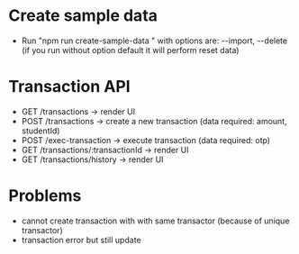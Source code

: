 # Create sample data

- Run "npm run create-sample-data <options>" with options are: --import, --delete (if you run without option default it will perform reset data)

# Transaction API

- GET /transactions -> render UI
- POST /transactions -> create a new transaction (data required: amount, studentId)
- POST /exec-transaction -> execute transaction (data required: otp)
- GET /transactions/:transactionId -> render UI
- GET /transactions/history -> render UI

# Problems

- cannot create transaction with with same transactor (because of unique transactor)
- transaction error but still update
